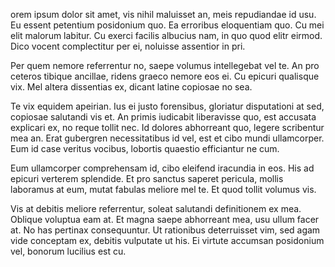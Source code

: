orem ipsum dolor sit amet, vis nihil maluisset an, meis repudiandae id usu. Eu essent petentium posidonium quo. Ea erroribus eloquentiam quo. Cu mei elit malorum labitur. Cu exerci facilis albucius nam, in quo quod elitr eirmod. Dico vocent complectitur per ei, noluisse assentior in pri.

Per quem nemore referrentur no, saepe volumus intellegebat vel te. An pro ceteros tibique ancillae, ridens graeco nemore eos ei. Cu epicuri qualisque vix. Mel altera dissentias ex, dicant latine copiosae no sea.

Te vix equidem apeirian. Ius ei justo forensibus, gloriatur disputationi at sed, copiosae salutandi vis et. An primis iudicabit liberavisse quo, est accusata explicari ex, no reque tollit nec. Id dolores abhorreant quo, legere scribentur mea an. Erat gubergren necessitatibus id vel, est et cibo mundi ullamcorper. Eum id case veritus vocibus, lobortis quaestio efficiantur ne cum.

Eum ullamcorper comprehensam id, cibo eleifend iracundia in eos. His ad epicuri verterem splendide. Et pro sanctus saperet pericula, mollis laboramus at eum, mutat fabulas meliore mel te. Et quod tollit volumus vis.

Vis at debitis meliore referrentur, soleat salutandi definitionem ex mea. Oblique voluptua eam at. Et magna saepe abhorreant mea, usu ullum facer at. No has pertinax consequuntur. Ut rationibus deterruisset vim, sed agam vide conceptam ex, debitis vulputate ut his. Ei virtute accumsan posidonium vel, bonorum lucilius est cu.